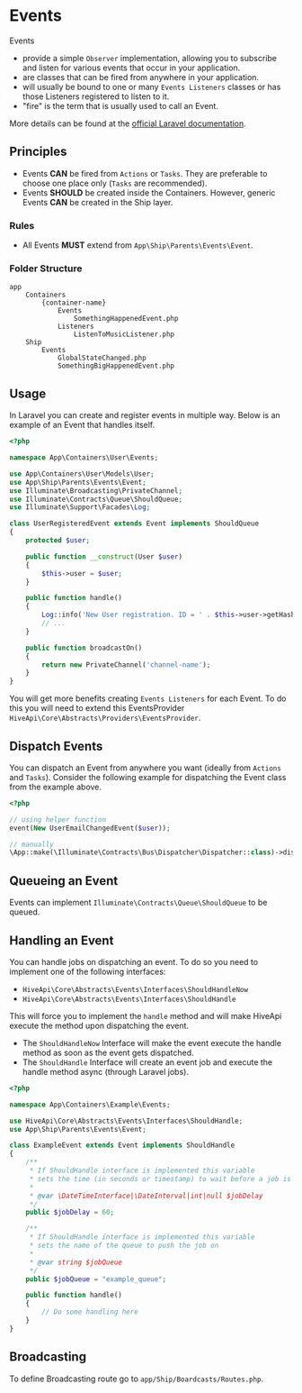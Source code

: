 # Events

Events

 - provide a simple `Observer` implementation, allowing you to subscribe and listen for various events that occur in 
 your application.
 - are classes that can be fired from anywhere in your application.
 - will usually be bound to one or many `Events Listeners` classes or has those Listeners registered to listen to it.
 - "fire" is the term that is usually used to call an Event.

More details can be found at the [official Laravel documentation](https://laravel.com/docs/events).

## Principles

- Events **CAN** be fired from `Actions` or `Tasks`. They are preferable to choose one place only (`Tasks` are recommended).
- Events **SHOULD** be created inside the Containers. However, generic Events **CAN** be created in the Ship layer.

### Rules

- All Events **MUST** extend from `App\Ship\Parents\Events\Event`.

### Folder Structure

```
app
    Containers
        {container-name}
            Events
                SomethingHappenedEvent.php
            Listeners
                ListenToMusicListener.php
    Ship
        Events
            GlobalStateChanged.php
            SomethingBigHappenedEvent.php
```

## Usage

In Laravel you can create and register events in multiple way. Below is an example of an Event that handles itself. 

```php
<?php

namespace App\Containers\User\Events;

use App\Containers\User\Models\User;
use App\Ship\Parents\Events\Event;
use Illuminate\Broadcasting\PrivateChannel;
use Illuminate\Contracts\Queue\ShouldQueue;
use Illuminate\Support\Facades\Log;

class UserRegisteredEvent extends Event implements ShouldQueue
{
    protected $user;

    public function __construct(User $user)
    {
        $this->user = $user;
    }

    public function handle()
    {
        Log::info('New User registration. ID = ' . $this->user->getHashedKey() . ' | Email = ' . $this->user->email . '.');
        // ...
    }

    public function broadcastOn()
    {
        return new PrivateChannel('channel-name');
    }
}
```

You will get more benefits creating `Events Listeners` for each Event. To do this you will need to extend this 
EventsProvider `HiveApi\Core\Abstracts\Providers\EventsProvider`.

## Dispatch Events

You can dispatch an Event from anywhere you want (ideally from `Actions` and `Tasks`). Consider the following example 
for dispatching the Event class from the example above.

```php
<?php

// using helper function
event(New UserEmailChangedEvent($user));

// manually
\App::make(\Illuminate\Contracts\Bus\Dispatcher\Dispatcher::class)->dispatch(New UserEmailChangedEvent($user));
```

## Queueing an Event

Events can implement `Illuminate\Contracts\Queue\ShouldQueue` to be queued.

## Handling an Event

You can handle jobs on dispatching an event. To do so you need to implement one of the following interfaces:

- `HiveApi\Core\Abstracts\Events\Interfaces\ShouldHandleNow`
- `HiveApi\Core\Abstracts\Events\Interfaces\ShouldHandle`

This will force you to implement the `handle` method and will make HiveApi execute the method upon dispatching the event. 

- The `ShouldHandleNow` Interface will make the event execute the handle method as soon as the event gets dispatched.
- The `ShouldHandle` Interface will create an event job and execute the handle method async (through Laravel jobs).

```php
<?php 

namespace App\Containers\Example\Events;

use HiveApi\Core\Abstracts\Events\Interfaces\ShouldHandle;
use App\Ship\Parents\Events\Event;

class ExampleEvent extends Event implements ShouldHandle
{
    /**
     * If ShouldHandle interface is implemented this variable
     * sets the time (in seconds or timestamp) to wait before a job is executed
     *
     * @var \DateTimeInterface|\DateInterval|int|null $jobDelay
     */
    public $jobDelay = 60;

    /**
     * If ShouldHandle interface is implemented this variable
     * sets the name of the queue to push the job on
     *
     * @var string $jobQueue
     */
    public $jobQueue = "example_queue";

    public function handle()
    {
        // Do some handling here
    }
}
```

## Broadcasting

To define Broadcasting route go to `app/Ship/Boardcasts/Routes.php`.
